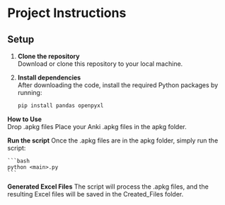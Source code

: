 # Project Instructions

## Setup

1. **Clone the repository**  
   Download or clone this repository to your local machine.

2. **Install dependencies**  
   After downloading the code, install the required Python packages by running:

   ```bash
   pip install pandas openpyxl
   ```

**How to Use**  
Drop .apkg files
Place your Anki .apkg files in the apkg folder.

**Run the script**
Once the .apkg files are in the apkg folder, simply run the script:

    ```bash
    python <main>.py
    ```

**Generated Excel Files**
The script will process the .apkg files, and the resulting Excel files will be saved in the Created_Files folder.